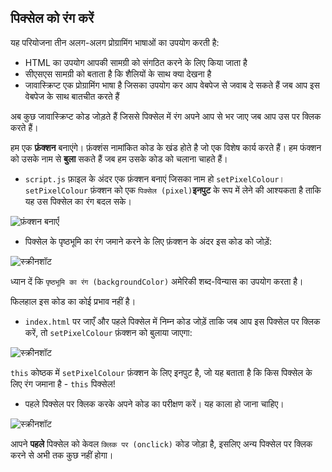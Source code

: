 ## पिक्सेल को रंग करें

यह परियोजना तीन अलग-अलग प्रोग्रामिंग भाषाओं का उपयोग करती है:

+ HTML का उपयोग आपकी सामग्री को संगठित करने के लिए किया जाता है
+ सीएसएस सामग्री को बताता है कि शैलियों के साथ क्या देखना है
+ जावास्क्रिप्ट एक प्रोग्रामिंग भाषा है जिसका उपयोग कर आप वेबपेज से जवाब दे सकते हैं जब आप इस वेबपेज के साथ बातचीत करते हैं

अब कुछ जावास्क्रिप्ट कोड जोड़ते हैं जिससे पिक्सेल में रंग अपने आप से भर जाए जब आप उस पर क्लिक करते हैं।

हम एक **फ़ंक्शन** बनाएंगे। फ़ंक्शंस नामांकित कोड के खंड होते है जो एक विशेष कार्य करते हैं। हम फंक्शन को उसके नाम से **बुला** सकते हैं जब हम उसके कोड को चलाना चाहते हैं।

+ `script.js` फ़ाइल के अंदर एक फ़ंक्शन बनाएं जिसका नाम हो `setPixelColour`। `setPixelColour` फ़ंक्शन को एक `पिक्सेल (pixel)`**इनपुट** के रूप में लेने की आश्यकता है ताकि यह उस पिक्सेल का रंग बदल सके।

![फ़ंक्शन बनाएँ](images/create-function.png)

+ पिक्सेल के पृष्ठभूमि का रंग जमाने करने के लिए फ़ंक्शन के अंदर इस कोड को जोड़ें:

![स्क्रीनशॉट](images/pixel-art-set-pixel-colour.png)

ध्यान दें कि `पृष्ठभूमि का रंग (backgroundColor)` अमेरिकी शब्द-विन्यास का उपयोग करता है।

फिलहाल इस कोड का कोई प्रभाव नहीं है।

+ `index.html` पर जाएँ और पहले पिक्सेल में निम्न कोड जोड़ें ताकि जब आप इस पिक्सेल पर क्लिक करें, तो `setPixelColour` फ़ंक्शन को बुलाया जाएगा:

![स्क्रीनशॉट](images/pixel-art-onclick.png)

`this` कोष्ठक में `setPixelColour` फ़ंक्शन के लिए इनपुट है, जो यह बताता है कि किस पिक्सेल के लिए रंग जमाना है - `this` पिक्सेल!

+ पहले पिक्सेल पर क्लिक करके अपने कोड का परीक्षण करें। यह काला हो जाना चाहिए।

![स्क्रीनशॉट](images/pixel-art-black.png)

आपने **पहले** पिक्सेल को केवल `क्लिक पर (onclick)` कोड जोड़ा है, इसलिए अन्य पिक्सेल पर क्लिक करने से अभी तक कुछ नहीं होगा।